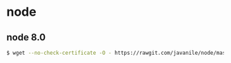 # node

## node 8.0
```bash
$ wget --no-check-certificate -O - https://rawgit.com/javanile/node/master/setup_8.x | bash
```
